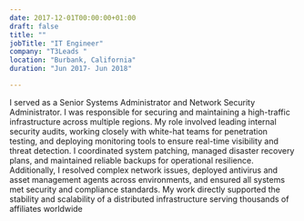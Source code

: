 ```yaml
---
date: 2017-12-01T00:00:00+01:00
draft: false
title: ""
jobTitle: "IT Engineer"
company: "T3Leads "
location: "Burbank, California"
duration: "Jun 2017- Jun 2018"

---
```


I served as a Senior Systems Administrator and Network Security Administrator. I was responsible for securing and maintaining a high-traffic infrastructure across multiple regions. My role involved leading internal security audits, working closely with white-hat teams for penetration testing, and deploying monitoring tools to ensure real-time visibility and threat detection. I coordinated system patching, managed disaster recovery plans, and maintained reliable backups for operational resilience. Additionally, I resolved complex network issues, deployed antivirus and asset management agents across environments, and ensured all systems met security and compliance standards. My work directly supported the stability and scalability of a distributed infrastructure serving thousands of affiliates worldwide